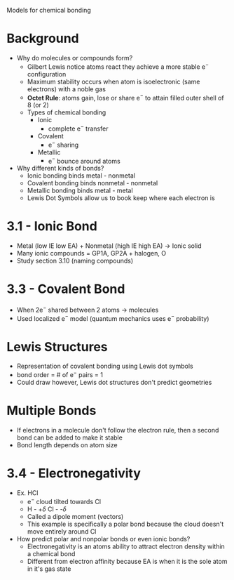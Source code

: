 Models for chemical bonding

# Background

- Why do molecules or compounds form?
	- Gilbert Lewis notice atoms react they achieve a more stable e$^-$ configuration
	- Maximum stability occurs when atom is isoelectronic (same electrons) with a noble gas
	- **Octet Rule**: atoms gain, lose or share e$^-$ to attain filled outer shell of 8 (or 2)
	- Types of chemical bonding
		- Ionic
			- complete e$^-$ transfer
		- Covalent
			- e$^-$ sharing
		- Metallic
			- e$^-$ bounce around atoms
- Why different kinds of bonds?
	- Ionic bonding binds metal - nonmetal
	- Covalent bonding binds nonmetal - nonmetal
	- Metallic bonding binds metal - metal
	- Lewis Dot Symbols allow us to book keep where each electron is

# 3.1 - Ionic Bond

- Metal (low IE low EA) + Nonmetal (high IE high EA) $\rightarrow$ Ionic solid
- Many ionic compounds = GP1A, GP2A + halogen, O
- Study section 3.10 (naming compounds)

# 3.3 - Covalent Bond

- When 2e$^-$ shared between 2 atoms $\rightarrow$ molecules
- Used localized e$^-$ model (quantum mechanics uses e$^-$ probability)

# Lewis Structures

- Representation of covalent bonding using Lewis dot symbols
- bond order = # of e$^-$ pairs = 1
- Could draw however, Lewis dot structures don't predict geometries

# Multiple Bonds

- If electrons in a molecule don't follow the electron rule, then a second bond can be added to make it stable
- Bond length depends on atom size

# 3.4 - Electronegativity

- Ex. HCl
	- e$^-$ cloud tilted towards Cl
	- H - +$\delta$ Cl - -$\delta$
	- Called a dipole moment (vectors)
	- This example is specifically a polar bond because the cloud doesn't move entirely around Cl
- How predict polar and nonpolar bonds or even ionic bonds?
	- Electronegativity is an atoms ability to attract electron density within a chemical bond
	- Different from electron affinity because EA is when it is the sole atom in it's gas state